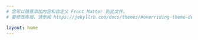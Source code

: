 ```yaml
---
# 您可以随意添加内容和自定义 Front Matter 到此文件。
# 要修改布局，请参阅 https://jekyllrb.com/docs/themes/#overriding-theme-defaults

layout: home
---
```

